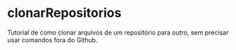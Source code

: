 # clonarRepositorios
Tutorial de como clonar arquivos de um repositório para outro, sem precisar usar comandos fora do Github.
